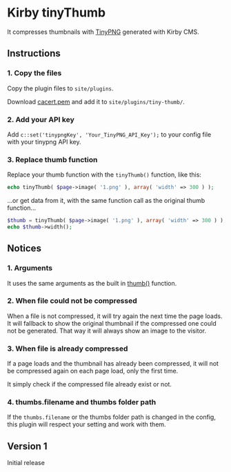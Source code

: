 # Kirby tinyThumb

It compresses thumbnails with [TinyPNG](https://tinypng.com/) generated with Kirby CMS.

## Instructions

### 1. Copy the files

Copy the plugin files to `site/plugins`.

Download [cacert.pem](http://curl.haxx.se/ca/cacert.pem) and add it to `site/plugins/tiny-thumb/`.

### 2. Add your API key

Add `c::set('tinypngKey', 'Your_TinyPNG_API_Key');` to your config file with your tinypng API key.

### 3. Replace thumb function

Replace your thumb function with the `tinyThumb()` function, like this:

```php
echo tinyThumb( $page->image( '1.png' ), array( 'width' => 300 ) );
```

...or get data from it, with the same function call as the original thumb function...

```php
$thumb = tinyThumb( $page->image( '1.png' ), array( 'width' => 300 ) );
echo $thumb->width();
```

## Notices

### 1. Arguments

It uses the same arguments as the built in [thumb()](http://getkirby.com/docs/cheatsheet/helpers/thumb) function.

### 2. When file could not be compressed

When a file is not compressed, it will try again the next time the page loads. It will fallback to show the original thumbnail if the compressed one could not be generated. That way it will always show an image to the visitor.

### 3. When file is already compressed

If a page loads and the thumbnail has already been compressed, it will not be compressed again on each page load, only the first time.

It simply check if the compressed file already exist or not.

### 4. thumbs.filename and thumbs folder path

If the `thumbs.filename` or the thumbs folder path is changed in the config, this plugin will respect your setting and work with them.

## Version 1

Initial release